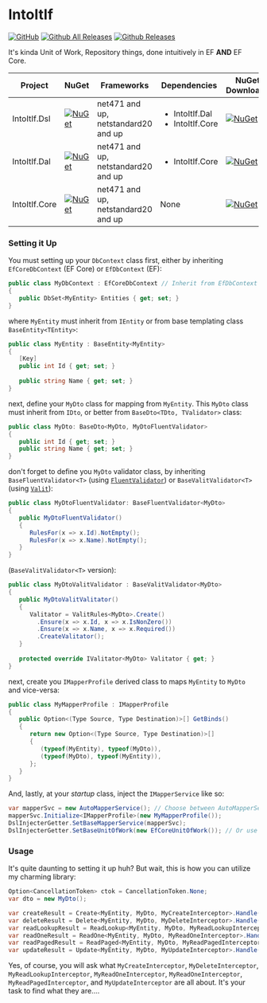 
IntoItIf
===============
[![GitHub](https://img.shields.io/github/license/swtanggara/IntoItIf.svg)](https://github.com/swtanggara/IntoItIf/blob/master/LICENSE)
[![Github All Releases](https://img.shields.io/github/downloads/swtanggara/IntoItIf/total.svg)](https://github.com/swtanggara/IntoItIf/releases)
[![Github Releases](https://img.shields.io/github/downloads/swtanggara/IntoItIf/latest/total.svg)](https://github.com/swtanggara/IntoItIf/releases/latest)

It's kinda Unit of Work, Repository things, done intuitively in EF **AND** EF Core.

| Project | NuGet | Frameworks | Dependencies | NuGet Downloads |
| ------- | ----- | ---------- | ------------ | --------------- |
| IntoItIf.Dsl | [![NuGet](https://img.shields.io/nuget/v/IntoItIf.Dsl.svg)](https://www.nuget.org/packages/IntoItIf.Dsl/) | net471 and up, netstandard20 and up | <ul><li>IntoItIf.Dal</li><li>IntoItIf.Core</li></ul> | [![NuGet](https://img.shields.io/nuget/dt/IntoItIf.Dsl.svg)](https://www.nuget.org/packages/IntoItIf.Dsl/) |
| IntoItIf.Dal | [![NuGet](https://img.shields.io/nuget/v/IntoItIf.Dal.svg)](https://www.nuget.org/packages/IntoItIf.Dal/) | net471 and up, netstandard20 and up | <ul><li>IntoItIf.Core</li></ul> | [![NuGet](https://img.shields.io/nuget/dt/IntoItIf.Dal.svg)](https://www.nuget.org/packages/IntoItIf.Dal/) |
| IntoItIf.Core | [![NuGet](https://img.shields.io/nuget/v/IntoItIf.Core.svg)](https://www.nuget.org/packages/IntoItIf.Core/) | net471 and up, netstandard20 and up | None | [![NuGet](https://img.shields.io/nuget/dt/IntoItIf.Core.svg)](https://www.nuget.org/packages/IntoItIf.Core/) |

### Setting it Up
You must setting up your `DbContext` class first, either by inheriting `EfCoreDbContext` (EF Core) or `EfDbContext` (EF):

```c#
public class MyDbContext : EfCoreDbContext // Inherit from EfDbContext if you are using EF6 or above
{
   public DbSet<MyEntity> Entities { get; set; }
}
```

where `MyEntity` must inherit from `IEntity` or from base templating class `BaseEntity<TEntity>`:

```c#
public class MyEntity : BaseEntity<MyEntity>
{
   [Key]
   public int Id { get; set; }
   
   public string Name { get; set; }
}
```

next, define your `MyDto` class for mapping from `MyEntity`. This `MyDto` class must inherit from `IDto`, or better from `BaseDto<TDto, TValidator>` class:

```c#
public class MyDto: BaseDto<MyDto, MyDtoFluentValidator>
{
   public int Id { get; set; }
   public string Name { get; set; }
}
```

don't forget to define you `MyDto` validator class, by inheriting `BaseFluentValidator<T>` (using [`FluentValidator`](https://github.com/JeremySkinner/FluentValidation)) or `BaseValitValidator<T>` (using [`Valit`](https://github.com/valit-stack/Valit)):

```c#
public class MyDtoFluentValidator: BaseFluentValidator<MyDto>
{
   public MyDtoFluentValidator()
   {
      RulesFor(x => x.Id).NotEmpty();
      RulesFor(x => x.Name).NotEmpty();
   }
}
```

(`BaseValitValidator<T>` version):

```c#
public class MyDtoValitValidator : BaseValitValidator<MyDto>
{
   public MyDtoValitValitator()
   {
      Valitator = ValitRules<MyDto>.Create()
        .Ensure(x => x.Id, x => x.IsNonZero())
        .Ensure(x => x.Name, x => x.Required())
        .CreateValitator();
   }
   
   protected override IValitator<MyDto> Valitator { get; }
}
```

next, create you `IMapperProfile` derived class to maps `MyEntity` to `MyDto` and vice-versa:

```c#
public class MyMapperProfile : IMapperProfile
{
   public Option<(Type Source, Type Destination)>[] GetBinds()
   {
      return new Option<(Type Source, Type Destination)>[]
      {
         (typeof(MyEntity), typeof(MyDto)),
         (typeof(MyDto), typeof(MyEntity)),
      };
   }
}
```

And, lastly, at your *startup* class, inject the `IMapperService` like so:

```c#
var mapperSvc = new AutoMapperService(); // Choose between AutoMapperService, BatMapMapperService, MapsterMapperService, or TinyMapperService.
mapperSvc.Initialize<IMapperProfile>(new MyMapperProfile());
DslInjecterGetter.SetBaseMapperService(mapperSvc);
DslInjecterGetter.SetBaseUnitOfWork(new EfCoreUnitOfWork()); // Or use EfUnitOfWork, if you are using EF6 or above.
```

### Usage
It's quite daunting to setting it up huh? But wait, this is how you can utilize my charming library:

```c#
Option<CancellationToken> ctok = CancellationToken.None;
var dto = new MyDto();

var createResult = Create<MyEntity, MyDto, MyCreateInterceptor>.Handle(dto, ctok);
var deleteResult = Delete<MyEntity, MyDto, MyDeleteInterceptor>.Handle(dto, ctok);
var readLookupResult = ReadLookup<MyEntity, MyDto, MyReadLookupInterceptor>.Handle(false, ctok);
var readOneResult = ReadOne<MyEntity, MyDto, MyReadOneInterceptor>.Handle(dto, ctok);
var readPagedResult = ReadPaged<MyEntity, MyDto, MyReadPagedInterceptor>.Handle(1, 1, null, "Bla", ctok);
var updateResult = Update<MyEntity, MyDto, MyUpdateInterceptor>.Handle(dto, ctok);
```

Yes, of course, you will ask what `MyCreateInterceptor`, `MyDeleteInterceptor`, `MyReadLookupInterceptor`, 
`MyReadOneInterceptor`, `MyReadOneInterceptor`, `MyReadPagedInterceptor`, and `MyUpdateInterceptor` are all about. It's your task to find what they are....
